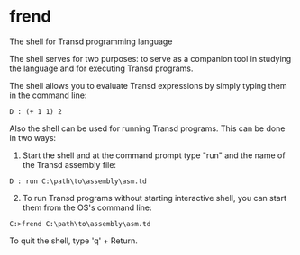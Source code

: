 # frend
The shell for Transd programming language 

The shell serves for two purposes: to serve as a companion tool in studying
the language and for executing Transd programs.

The shell allows you to evaluate Transd expressions by simply typing them in
the command line:

`D : (+ 1 1)
2`

Also the shell can be used for running Transd programs. This can be done in
two ways:

1. Start the shell and at the command prompt type "run" and the name of the
Transd assembly file:

`D : run C:\path\to\assembly\asm.td`

2. To run Transd programs without starting interactive shell, you can start
them from the OS's command line:

`C:>frend C:\path\to\assembly\asm.td`

To quit the shell, type 'q' + Return.
